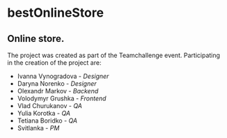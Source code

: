 # bestOnlineStore
Online store.
--
The project was created as part of the Teamchallenge event. Participating in the creation of the project are:
- Ivanna Vynogradova - *Designer*
- Daryna Norenko - *Designer*
- Olexandr Markov - *Backend*
- Volodymyr Grushka - *Frontend*
- Vlad Churukanov - *QA*
- Yulia Korotka - *QA*
- Tetiana Boridko - *QA*
- Svitlanka - *PM*
